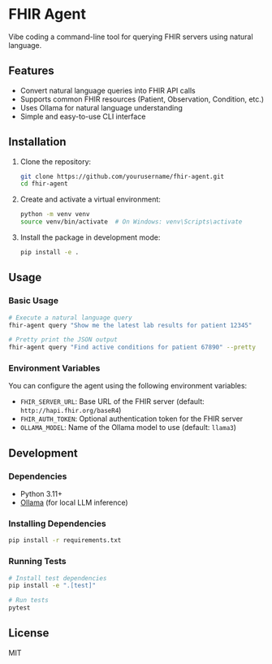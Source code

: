 # FHIR Agent

Vibe coding a command-line tool for querying FHIR servers using natural language.

## Features

- Convert natural language queries into FHIR API calls
- Supports common FHIR resources (Patient, Observation, Condition, etc.)
- Uses Ollama for natural language understanding
- Simple and easy-to-use CLI interface

## Installation

1. Clone the repository:
   ```bash
   git clone https://github.com/yourusername/fhir-agent.git
   cd fhir-agent
   ```

2. Create and activate a virtual environment:
   ```bash
   python -m venv venv
   source venv/bin/activate  # On Windows: venv\Scripts\activate
   ```

3. Install the package in development mode:
   ```bash
   pip install -e .
   ```

## Usage

### Basic Usage

```bash
# Execute a natural language query
fhir-agent query "Show me the latest lab results for patient 12345"

# Pretty print the JSON output
fhir-agent query "Find active conditions for patient 67890" --pretty
```

### Environment Variables

You can configure the agent using the following environment variables:

- `FHIR_SERVER_URL`: Base URL of the FHIR server (default: `http://hapi.fhir.org/baseR4`)
- `FHIR_AUTH_TOKEN`: Optional authentication token for the FHIR server
- `OLLAMA_MODEL`: Name of the Ollama model to use (default: `llama3`)

## Development

### Dependencies

- Python 3.11+
- [Ollama](https://ollama.ai/) (for local LLM inference)

### Installing Dependencies

```bash
pip install -r requirements.txt
```

### Running Tests

```bash
# Install test dependencies
pip install -e ".[test]"

# Run tests
pytest
```

## License

MIT
